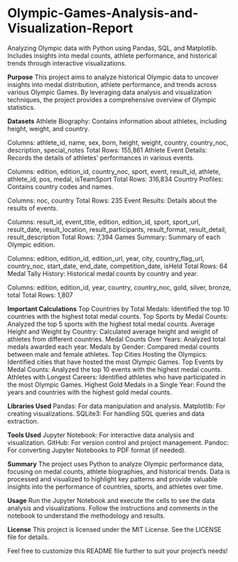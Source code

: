 # Olympic-Games-Analysis-and-Visualization-Report
 Analyzing Olympic data with Python using Pandas, SQL, and Matplotlib. Includes insights into medal counts, athlete performance, and historical trends through interactive visualizations.

**Purpose**
This project aims to analyze historical Olympic data to uncover insights into medal distribution, athlete performance, and trends across various Olympic Games. By leveraging data analysis and visualization techniques, the project provides a comprehensive overview of Olympic statistics.


**Datasets**
Athlete Biography: Contains information about athletes, including height, weight, and country.

Columns: athlete_id, name, sex, born, height, weight, country, country_noc, description, special_notes
Total Rows: 155,861
Athlete Event Details: Records the details of athletes' performances in various events.

Columns: edition, edition_id, country_noc, sport, event, result_id, athlete, athlete_id, pos, medal, isTeamSport
Total Rows: 316,834
Country Profiles: Contains country codes and names.

Columns: noc, country
Total Rows: 235
Event Results: Details about the results of events.

Columns: result_id, event_title, edition, edition_id, sport, sport_url, result_date, result_location, result_participants, result_format, result_detail, result_description
Total Rows: 7,394
Games Summary: Summary of each Olympic edition.

Columns: edition, edition_id, edition_url, year, city, country_flag_url, country_noc, start_date, end_date, competition_date, isHeld
Total Rows: 64
Medal Tally History: Historical medal counts by country and year.

Columns: edition, edition_id, year, country, country_noc, gold, silver, bronze, total
Total Rows: 1,807

**Important Calculations**
Top Countries by Total Medals: Identified the top 10 countries with the highest total medal counts.
Top Sports by Medal Counts: Analyzed the top 5 sports with the highest total medal counts.
Average Height and Weight by Country: Calculated average height and weight of athletes from different countries.
Medal Counts Over Years: Analyzed total medals awarded each year.
Medals by Gender: Compared medal counts between male and female athletes.
Top Cities Hosting the Olympics: Identified cities that have hosted the most Olympic Games.
Top Events by Medal Counts: Analyzed the top 10 events with the highest medal counts.
Athletes with Longest Careers: Identified athletes who have participated in the most Olympic Games.
Highest Gold Medals in a Single Year: Found the years and countries with the highest gold medal counts.

**Libraries Used**
Pandas: For data manipulation and analysis.
Matplotlib: For creating visualizations.
SQLite3: For handling SQL queries and data extraction.

**Tools Used**
Jupyter Notebook: For interactive data analysis and visualization.
GitHub: For version control and project management.
Pandoc: For converting Jupyter Notebooks to PDF format (if needed).

**Summary**
The project uses Python to analyze Olympic performance data, focusing on medal counts, athlete biographies, and historical trends. Data is processed and visualized to highlight key patterns and provide valuable insights into the performance of countries, sports, and athletes over time.


**Usage**
Run the Jupyter Notebook and execute the cells to see the data analysis and visualizations. Follow the instructions and comments in the notebook to understand the methodology and results.

**License**
This project is licensed under the MIT License. See the LICENSE file for details.

Feel free to customize this README file further to suit your project’s needs!
